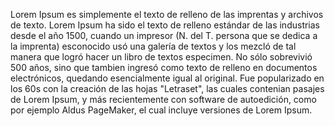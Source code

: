 Lorem Ipsum es simplemente el texto de relleno de las imprentas y archivos de texto. Lorem Ipsum ha sido el texto de
relleno estándar de las industrias desde el año 1500, cuando un impresor (N. del T. persona que se dedica a la imprenta)
esconocido usó una galería de textos y los mezcló de tal manera que logró hacer un libro de textos especimen. 
No sólo sobrevivió 500 años, sino que tambien ingresó como texto de relleno en documentos electrónicos, quedando esencialmente
igual al original. Fue popularizado en los 60s con la creación de las hojas "Letraset", las cuales contenian pasajes de Lorem Ipsum,
y más recientemente con software de autoedición, como por ejemplo Aldus PageMaker, el cual incluye versiones de Lorem Ipsum.
    
